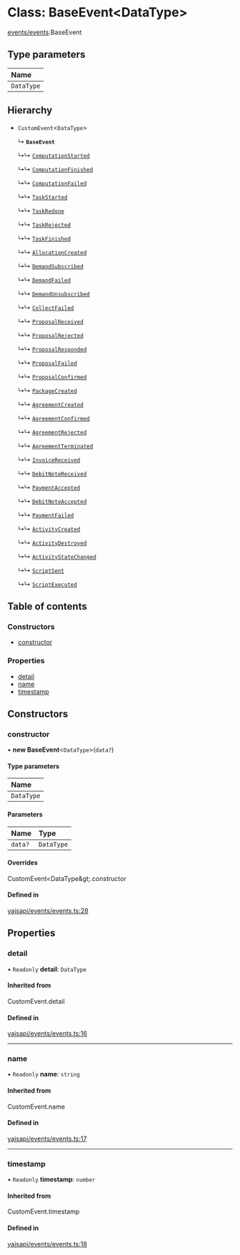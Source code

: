 # Class: BaseEvent<DataType\>

[events/events](../modules/events_events.md).BaseEvent

## Type parameters

| Name |
| :------ |
| `DataType` |

## Hierarchy

- `CustomEvent`<`DataType`\>

  ↳ **`BaseEvent`**

  ↳↳ [`ComputationStarted`](events_events.ComputationStarted.md)

  ↳↳ [`ComputationFinished`](events_events.ComputationFinished.md)

  ↳↳ [`ComputationFailed`](events_events.ComputationFailed.md)

  ↳↳ [`TaskStarted`](events_events.TaskStarted.md)

  ↳↳ [`TaskRedone`](events_events.TaskRedone.md)

  ↳↳ [`TaskRejected`](events_events.TaskRejected.md)

  ↳↳ [`TaskFinished`](events_events.TaskFinished.md)

  ↳↳ [`AllocationCreated`](events_events.AllocationCreated.md)

  ↳↳ [`DemandSubscribed`](events_events.DemandSubscribed.md)

  ↳↳ [`DemandFailed`](events_events.DemandFailed.md)

  ↳↳ [`DemandUnsubscribed`](events_events.DemandUnsubscribed.md)

  ↳↳ [`CollectFailed`](events_events.CollectFailed.md)

  ↳↳ [`ProposalReceived`](events_events.ProposalReceived.md)

  ↳↳ [`ProposalRejected`](events_events.ProposalRejected.md)

  ↳↳ [`ProposalResponded`](events_events.ProposalResponded.md)

  ↳↳ [`ProposalFailed`](events_events.ProposalFailed.md)

  ↳↳ [`ProposalConfirmed`](events_events.ProposalConfirmed.md)

  ↳↳ [`PackageCreated`](events_events.PackageCreated.md)

  ↳↳ [`AgreementCreated`](events_events.AgreementCreated.md)

  ↳↳ [`AgreementConfirmed`](events_events.AgreementConfirmed.md)

  ↳↳ [`AgreementRejected`](events_events.AgreementRejected.md)

  ↳↳ [`AgreementTerminated`](events_events.AgreementTerminated.md)

  ↳↳ [`InvoiceReceived`](events_events.InvoiceReceived.md)

  ↳↳ [`DebitNoteReceived`](events_events.DebitNoteReceived.md)

  ↳↳ [`PaymentAccepted`](events_events.PaymentAccepted.md)

  ↳↳ [`DebitNoteAccepted`](events_events.DebitNoteAccepted.md)

  ↳↳ [`PaymentFailed`](events_events.PaymentFailed.md)

  ↳↳ [`ActivityCreated`](events_events.ActivityCreated.md)

  ↳↳ [`ActivityDestroyed`](events_events.ActivityDestroyed.md)

  ↳↳ [`ActivityStateChanged`](events_events.ActivityStateChanged.md)

  ↳↳ [`ScriptSent`](events_events.ScriptSent.md)

  ↳↳ [`ScriptExecuted`](events_events.ScriptExecuted.md)

## Table of contents

### Constructors

- [constructor](events_events.BaseEvent.md#constructor)

### Properties

- [detail](events_events.BaseEvent.md#detail)
- [name](events_events.BaseEvent.md#name)
- [timestamp](events_events.BaseEvent.md#timestamp)

## Constructors

### constructor

• **new BaseEvent**<`DataType`\>(`data?`)

#### Type parameters

| Name |
| :------ |
| `DataType` |

#### Parameters

| Name | Type |
| :------ | :------ |
| `data?` | `DataType` |

#### Overrides

CustomEvent&lt;DataType\&gt;.constructor

#### Defined in

[yajsapi/events/events.ts:28](https://github.com/golemfactory/yajsapi/blob/d7422f1/yajsapi/events/events.ts#L28)

## Properties

### detail

• `Readonly` **detail**: `DataType`

#### Inherited from

CustomEvent.detail

#### Defined in

[yajsapi/events/events.ts:16](https://github.com/golemfactory/yajsapi/blob/d7422f1/yajsapi/events/events.ts#L16)

___

### name

• `Readonly` **name**: `string`

#### Inherited from

CustomEvent.name

#### Defined in

[yajsapi/events/events.ts:17](https://github.com/golemfactory/yajsapi/blob/d7422f1/yajsapi/events/events.ts#L17)

___

### timestamp

• `Readonly` **timestamp**: `number`

#### Inherited from

CustomEvent.timestamp

#### Defined in

[yajsapi/events/events.ts:18](https://github.com/golemfactory/yajsapi/blob/d7422f1/yajsapi/events/events.ts#L18)
